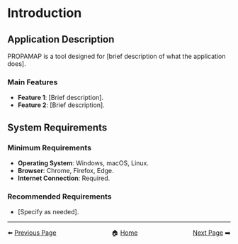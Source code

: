 # Introduction

## Application Description
PROPAMAP is a tool designed for [brief description of what the application does].

### Main Features
- **Feature 1**: [Brief description].
- **Feature 2**: [Brief description].

## System Requirements
### Minimum Requirements
- **Operating System**: Windows, macOS, Linux.
- **Browser**: Chrome, Firefox, Edge.
- **Internet Connection**: Required.

### Recommended Requirements
- [Specify as needed].

---
<div style="display: flex; justify-content: space-between; align-items: center;">
  <div style="text-align: left;">
    ⬅️ <a href="Home.md">Previous Page</a>
  </div>
  <div style="text-align: center;">
    🏠 <a href="home.md">Home</a>
  </div>
  <div style="text-align: right;">
    <a href="Step_by_Step_Guide.md">Next Page</a> ➡️
  </div>
</div>
